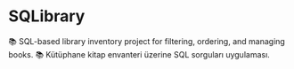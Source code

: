 # SQLibrary
📚  SQL-based library inventory project for filtering, ordering, and managing books.
📚  Kütüphane kitap envanteri üzerine SQL sorguları uygulaması.
